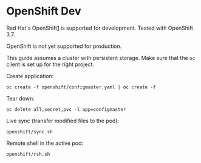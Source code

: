 # OpenShift Dev

Red Hat's OpenShift[1] is supported for development. Tested with OpenShift 3.7.

OpenShift is not yet supported for production.

This guide assumes a cluster with persistent storage.
Make sure that the `oc` client is set up for the right project.

Create application:

    oc create -f openshift/configmaster.yaml | oc create -f

Tear down:

    oc delete all,secret,pvc -l app=configmaster

Live sync (transfer modified files to the pod):

    openshift/sync.sh

Remote shell in the active pod:

    openshift/rsh.sh

[1]: https://github.com/openshift/origin
